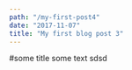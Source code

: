 ```yaml
---
path: "/my-first-post4"
date: "2017-11-07"
title: "My first blog post 3"
---
```


#some title
some text
sdsd